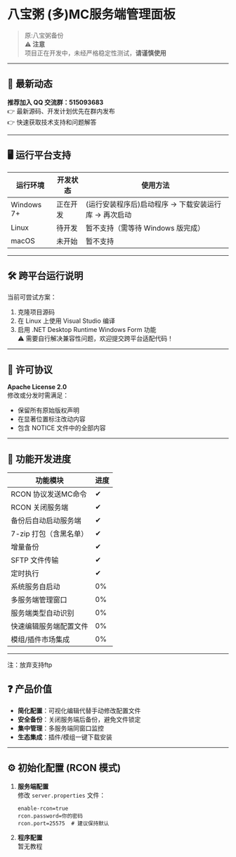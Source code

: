 # 八宝粥 (多)MC服务端管理面板

>原:八宝粥备份  
> **⚠️ 注意**  
> 项目正在开发中，未经严格稳定性测试，**请谨慎使用**  

---

## 📢 最新动态
**推荐加入 QQ 交流群：515093683**  
👉 最新源码、开发计划优先在群内发布  
👉 快速获取技术支持和问题解答

---

## 🖥️ 运行平台支持
| 运行环境       | 开发状态     | 使用方法                             |
|----------------|--------------|--------------------------------------|
| Windows 7+     | 正在开发     | (运行安装程序后)启动程序 → 下载安装运行库 → 再次启动 |
| Linux          | 待开发       | 暂不支持（需等待 Windows 版完成）    |
| macOS          | 未开始       | 暂不支持                             |

---

## 🛠️ 跨平台运行说明
当前可尝试方案：  
1. 克隆项目源码
2. 在 Linux 上使用 Visual Studio 编译
3. 启用 .NET Desktop Runtime Windows Form 功能  
⚠️ 需要自行解决兼容性问题，欢迎提交跨平台适配代码！

---

## 📜 许可协议
**Apache License 2.0**  
修改或分发时需满足：  
- 保留所有原始版权声明  
- 在显著位置标注改动内容  
- 包含 NOTICE 文件中的全部内容

---

## 🚀 功能开发进度
| 功能模块                        | 进度  |
|---------------------------------|-------|
| RCON 协议发送MC命令               | ✔  |
| RCON 关闭服务端                 | ✔  |
| 备份后自动启动服务端 | ✔  |
| 7-zip 打包（含黑名单）          | ✔  |
| 增量备份                     | ✔  |
| SFTP 文件传输                   | ✔  |
| 定时执行                        | ✔  |
| 系统服务自启动                  | 0%  |
| 多服务端管理窗口                | 0%  |
| 服务端类型自动识别              | 0%  |
| 快速编辑服务端配置文件         | 0% |
| 模组/插件市场集成               | 0%  |

---
注：放弃支持ftp
## ❓ 产品价值
- **简化配置**：可视化编辑代替手动修改配置文件
- **安全备份**：关闭服务端后备份，避免文件锁定
- **集中管理**：多服务端同窗口监控
- **生态集成**：插件/模组一键下载安装

---

## ⚙️ 初始化配置 (RCON 模式)
1. **服务端配置**  
   修改 `server.properties` 文件：
   ```properties
   enable-rcon=true
   rcon.password=你的密码
   rcon.port=25575  # 建议保持默认
   ```
2. **程序配置**  
    暂无教程
